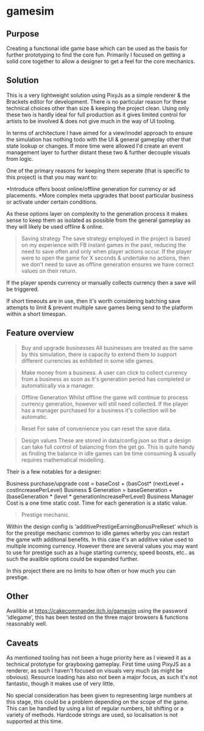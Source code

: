 # gamesim

Purpose
-------
Creating a functional idle game base which can be used as the basis for further prototyping to find the core fun.
Primarily I focused on getting a solid core together to allow a designer to get a feel for the core mechanics.


Solution
--------

This is a very lightweight solution using PixyJs as a simple renderer & the Brackets editor for development.
There is no particular reason for these technical choices other than size & keeping the project clean. 
Using only these two is hardly ideal for full production as it gives limited control for artists to be involved & does not give much in the way of UI tooling.

In terms of architecture I have aimed for a view/model approach to ensure the simulation has nothing todo with the UI & general gameplay other that state lookup or changes. 
If more time were allowed I'd create an event management layer to further distant these two & further decouple visuals from logic.

One of the primary reasons for keeping them seperate (that is specific to this project) is that you may want to:

*Introduce offers boost online/offline generation for currency or ad placements.
*More complex meta upgrades that boost particular business or activate under certain conditions.

As these options layer on complexity to the generation process it makes sense to keep them as isolated as possible from the general gameplay as they will likely be used offline & online.


>Saving strategy
The save strategy employed in the project is based on my experience with FB instant games in the past, reducing the need to save often and only when player actions occur.
If the player were to open the game for X seconds & undertake no actions, then we don't need to save as offline generation ensures we have correct values on their return.

If the player spends currency or manually collects currency then a save will be triggered.

If short timeouts are in use, then it's worth considering batching save attempts to limit & prevent multiple save games being send to the platform within a short timespan.


Feature overview
--------

>Buy and upgrade businesses
All businesses are treated as the same by this simulation, there is capacity to extend them to support different currencies as exhibited in some idle games.

>Make money from a business.
A user can click to collect currency from a business as soon as it's generation period has completed or automatiically via a manager.

>Offline Generation
Whilst offline the game will continue to process currency generation, however will still need collected.
If the player has a manager purchased for a business it's collection will be automatic.

>Reset 
For sake of convenience you can reset the save data.

>Design values 
These are stored in data/config.json so that a design can take full control of balancing from the get go.
This is quite handy as finding the balance in idle games can be time consuming & usually requires mathematical modelling.

Their is a few notables for a designer:

Business purchase/upgrade cost = baseCost + (basCost* (nextLevel + costIncreasePerLevel)
Business $ Generation = baseGeneration + (baseGeneration * (level * generationIncreasePerLevel)
Business Manager Cost is a one time static cost.
Time for each generation is a static value.

>Prestige mechanic.

Within the design config is 'additivePrestigeEarningBonusPreReset' which is for the prestige mechanic common to idle games wherby you can restart the game with additonal benefits.
In this case it's an additive value used to multiple incoming currency. However there are several values you may want to use for prestige such as a huge starting currency, speed boosts, etc.. as such the availble options could be expanded further.

In this project there are no limits to how often or how much you can prestige.

Other
-----
Availible at https://cakecommander.itch.io/gamesim using the password 'idlegame', this has been tested on the three major browsers & functions reasonably well.

Caveats
-------
As mentioned tooling has not been a huge priority here as I viewed it as a technical prototype for grayboxing gameplay.
First time using PixyJS as a renderer, as such I haven't focused on visuals very much (as might be obvious).
Resource loading has also not been a major focus, as such it's not fantastic, though it makes use of very little.

No special consideration has been given to representing large numbers at this stage, this could be a problem depending on the scope of the game. This can be handled by using a list of regular numbers, bit shifting or a variety of methods.
Hardcode strings are used, so localisation is not supported at this time.
